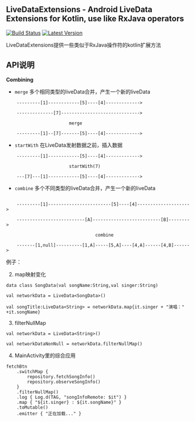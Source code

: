 LiveDataExtensions - Android LiveData Extensions for Kotlin, use like RxJava operators
--------------------------------------------------------------------------------------
[![Build Status](https://travis-ci.com/GunNan/LiveDataExtensions.svg?branch=master)](https://travis-ci.com/github/GunNan/LiveDataExtensions) [![Latest Version](https://img.shields.io/github/v/release/GunNan/LiveDataExtensions?include_prereleases)](https://github.com/GunNan/LiveDataExtensions)

LiveDataExtensions提供一些类似于RxJava操作符的kotlin扩展方法

## API说明

**Combining**

 - `merge`  多个相同类型的liveData合并，产生一个新的liveData
```
    ---------[1]------------[5]----[4]------------->

    --------------[7]------------------------------>

                        merge

    ---------[1]--[7]-------[5]----[4]------------->
```

 - `startWith`  在LiveData发射数据之前，插入数据
```
    ---------[1]------------[5]----[4]------------->

                        startWith(7)

    ---[7]---[1]------------[5]----[4]------------->
```

 - `combine`  多个不同类型的liveData合并，产生一个新的liveData
```

    ---------[1]------------------------[5]----[4]-------------------->

    --------------------------[A]--------------------------[B]-------->

                                  combine

    -------[1,null]----------[1,A]-----[5,A]----[4,A]------[4,B]------>
```


例子：

2. map映射变化
```
data class SongData(val songName:String,val singer:String)

val networkData = LiveData<SongData>()

val songTitle:LiveData<String> = networkData.map{it.singer + "演唱：" +it.songName}
```

3. filterNullMap
```
val networkData = LiveData<String>()

val networkDataNonNull = networkData.filterNullMap()
```

4. MainActivity里的综合应用
```
fetchBtn
    .switchMap {
        repository.fetchSongInfo()
        repository.observeSongInfo()
    }
    .filterNullMap()
    .log { Log.d(TAG, "songInfoRemote: $it") }
    .map { "${it.singer} : ${it.songName}" }
    .toMutable()
    .emitter { "正在加载..." }
```

